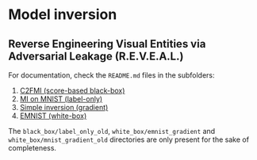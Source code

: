# Model inversion

## Reverse Engineering Visual Entities via Adversarial Leakage​ (R.E.V.E.A.L.​)

For documentation, check the `README.md` files in the subfolders:

1. [C2FMI (score-based black-box)](black_box/C2FMI/)
1. [MI on MNIST (label-only)](model_inversion_mnist/)
1. [Simple inversion (gradient)](simple_inversion/)
1. [EMNIST (white-box)](white_box/emnist%20final/)

The `black_box/label_only_old`, `white_box/emnist_gradient` and `white_box/mnist_gradient_old` directories are only present for the sake of completeness.
